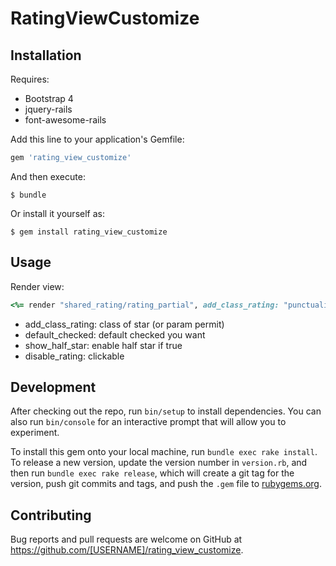 # RatingViewCustomize


## Installation

Requires: 
- Bootstrap 4
- jquery-rails
- font-awesome-rails

Add this line to your application's Gemfile:

```ruby
gem 'rating_view_customize'
```

And then execute:

    $ bundle

Or install it yourself as:

    $ gem install rating_view_customize

## Usage

Render view: 

```ruby
<%= render "shared_rating/rating_partial", add_class_rating: "punctuality", default_checked: 3, show_half_star: false, disable_rating: false %>
```
- add_class_rating: class of star (or param permit)
- default_checked: default checked you want
- show_half_star: enable half star if true
- disable_rating: clickable

## Development

After checking out the repo, run `bin/setup` to install dependencies. You can also run `bin/console` for an interactive prompt that will allow you to experiment.

To install this gem onto your local machine, run `bundle exec rake install`. To release a new version, update the version number in `version.rb`, and then run `bundle exec rake release`, which will create a git tag for the version, push git commits and tags, and push the `.gem` file to [rubygems.org](https://rubygems.org).

## Contributing

Bug reports and pull requests are welcome on GitHub at https://github.com/[USERNAME]/rating_view_customize.
